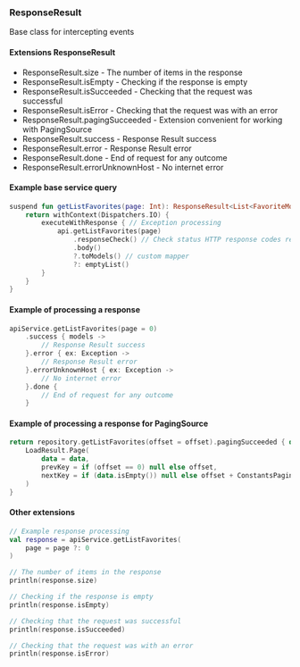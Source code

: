 ### ResponseResult

Base class for intercepting events

#### Extensions ResponseResult

* ResponseResult.size - The number of items in the response
* ResponseResult.isEmpty - Checking if the response is empty
* ResponseResult.isSucceeded - Checking that the request was successful
* ResponseResult.isError - Checking that the request was with an error
* ResponseResult.pagingSucceeded - Extension convenient for working with PagingSource
* ResponseResult.success - Response Result success
* ResponseResult.error - Response Result error
* ResponseResult.done - End of request for any outcome
* ResponseResult.errorUnknownHost - No internet error

#### Example base service query

```kotlin
suspend fun getListFavorites(page: Int): ResponseResult<List<FavoriteModel>> {
    return withContext(Dispatchers.IO) {
        executeWithResponse { // Exception processing
            api.getListFavorites(page)
                .responseCheck() // Check status HTTP response codes retrofit2
                .body()
                ?.toModels() // custom mapper
                ?: emptyList()
        }
    }
}
```

#### Example of processing a response

```kotlin
apiService.getListFavorites(page = 0)
    .success { models ->
        // Response Result success
    }.error { ex: Exception ->
        // Response Result error
    }.errorUnknownHost { ex: Exception ->
        // No internet error
    }.done {
        // End of request for any outcome
    }
```

#### Example of processing a response for PagingSource

```kotlin
return repository.getListFavorites(offset = offset).pagingSucceeded { data ->
    LoadResult.Page(
        data = data,
        prevKey = if (offset == 0) null else offset,
        nextKey = if (data.isEmpty()) null else offset + ConstantsPaging.PAGE_LIMIT
    )
}
```

#### Other extensions

```kotlin
// Example response processing
val response = apiService.getListFavorites(
    page = page ?: 0
)

// The number of items in the response
println(response.size)

// Checking if the response is empty
println(response.isEmpty)

// Checking that the request was successful
println(response.isSucceeded)

// Checking that the request was with an error
println(response.isError)
```